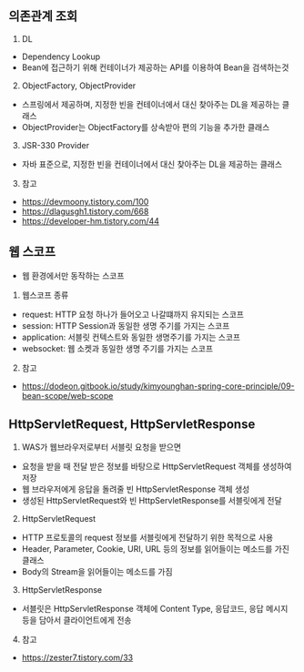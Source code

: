 ## 의존관계 조회

1. DL

-   Dependency Lookup
-   Bean에 접근하기 위해 컨테이너가 제공하는 API를 이용하여 Bean을 검색하는것

2. ObjectFactory, ObjectProvider

-   스프링에서 제공하며, 지정한 빈을 컨테이너에서 대신 찾아주는 DL을 제공하는 클래스
-   ObjectProvider는 ObjectFactory를 상속받아 편의 기능을 추가한 클래스

3. JSR-330 Provider

-   자바 표준으로, 지정한 빈을 컨테이너에서 대신 찾아주는 DL을 제공하는 클래스

3. 참고

-   https://devmoony.tistory.com/100
-   https://dlagusgh1.tistory.com/668
-   https://developer-hm.tistory.com/44

## 웹 스코프

-   웹 환경에서만 동작하는 스코프

1. 웹스코프 종류

-   request: HTTP 요청 하나가 들어오고 나갈떄까지 유지되는 스코프
-   session: HTTP Session과 동일한 생명 주기를 가지는 스코프
-   application: 서블릿 컨텍스트와 동일한 생명주기를 가지는 스코프
-   websocket: 웹 소켓과 동일한 생명 주기를 가지는 스코프

2. 참고

-   https://dodeon.gitbook.io/study/kimyounghan-spring-core-principle/09-bean-scope/web-scope

## HttpServletRequest, HttpServletResponse

1. WAS가 웹브라우저로부터 서블릿 요청을 받으면

-   요청을 받을 때 전달 받은 정보를 바탕으로 HttpServletRequest 객체를 생성하여 저장
-   웹 브라우저에게 응답을 돌려줄 빈 HttpServletResponse 객체 생성
-   생성된 HttpServletRequest와 빈 HttpServletResponse를 서블릿에게 전달

2. HttpServletRequest

-   HTTP 프로토콜의 request 정보를 서블릿에게 전달하기 위한 목적으로 사용
-   Header, Parameter, Cookie, URI, URL 등의 정보를 읽어들이는 메소드를 가진 클래스
-   Body의 Stream을 읽어들이는 메소드를 가짐

3. HttpServletResponse

-   서블릿은 HttpServletResponse 객체에 Content Type, 응답코드, 응답 메시지 등을 담아서 클라이언트에게 전송

4. 참고

-   https://zester7.tistory.com/33
